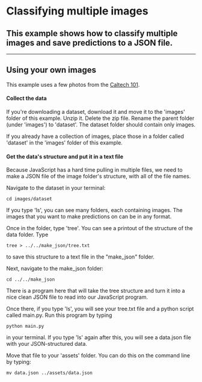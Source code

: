 # Classifying multiple images

## This example shows how to classify multiple images and save predictions to a JSON file. 

***

## Using your own images

This example uses a few photos from the [Caltech 101](http://www.vision.caltech.edu/Image_Datasets/Caltech101/).

#### Collect the data

If you're downloading a dataset, download it and move it to the 'images' folder of this example. Unzip it. Delete the zip file. Rename the parent folder (under 'images') to 'dataset'. The dataset folder should contain only images.

If you already have a collection of images, place those in a folder called 'dataset' in the 'images' folder of this example.

#### Get the data's structure and put it in a text file 

Because JavaScript has a hard time pulling in multiple files, we need to make a JSON file of the image folder's structure, with all of the file names. 

Navigate to the dataset in your terminal:

```cd images/dataset```

If you type 'ls', you can see many folders, each containing images. The images that you want to make predictions on can be in any format.

Once in the folder, type 'tree'. You can see a printout of the structure of the data folder. Type 

```tree > ../../make_json/tree.txt```

to save this structure to a text file in the "make_json" folder.

Next, navigate to the make_json folder:

```cd ../../make_json```

There is a program here that will take the tree structure and turn it into a nice clean JSON file to read into our JavaScript program.

Once there, if you type 'ls', you will see your tree.txt file and a python script called main.py. Run this program by typing 

```python main.py```

in your terminal. If you type 'ls' again after this, you will see a data.json file with your JSON-structured data.

Move that file to your 'assets' folder. You can do this on the command line by typing:

```mv data.json ../assets/data.json```





